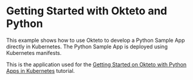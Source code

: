 # Getting Started with Okteto and Python

This example shows how to use Okteto to develop a Python Sample App directly in Kubernetes. The Python Sample App is deployed using Kubernetes manifests.

This is the application used for the [Getting Started on Okteto with Python Apps in Kubernetes](https://www.okteto.com/docs/samples/python/) tutorial.
